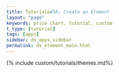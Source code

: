 ```yaml
---
title: Tutorial&#58; Create an Element
layout: "page"
keywords: price chart, tutorial, custom
t_type: [tutorial]
tags: [apps]
sidebar: ds_apps_sidebar
permalink: ds_element_main.html
---
```

{% include custom/tutorials/themes.md%}
